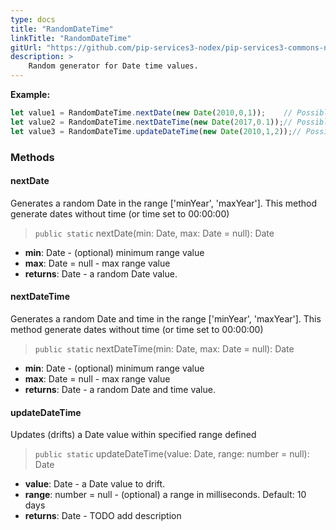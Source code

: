 ```yaml
---
type: docs
title: "RandomDateTime"
linkTitle: "RandomDateTime"
gitUrl: "https://github.com/pip-services3-nodex/pip-services3-commons-nodex"
description: >
    Random generator for Date time values.
---
```


**Example:**

```typescript
let value1 = RandomDateTime.nextDate(new Date(2010,0,1));    // Possible result: 2008-01-03
let value2 = RandomDateTime.nextDateTime(new Date(2017,0.1));// Possible result: 2007-03-11 11:20:32
let value3 = RandomDateTime.updateDateTime(new Date(2010,1,2));// Possible result: 2010-02-05 11:33:23

```


### Methods

#### nextDate
Generates a random Date in the range ['minYear', 'maxYear'].
This method generate dates without time (or time set to 00:00:00)

> `public static` nextDate(min: Date, max: Date = null): Date

- **min**: Date - (optional) minimum range value
- **max**: Date = null - max range value
- **returns**: Date - a random Date value.

#### nextDateTime
Generates a random Date and time in the range ['minYear', 'maxYear'].
This method generate dates without time (or time set to 00:00:00)

> `public static` nextDateTime(min: Date, max: Date = null): Date

- **min**: Date - (optional) minimum range value
- **max**: Date = null - max range value
- **returns**: Date - a random Date and time value.

#### updateDateTime
Updates (drifts) a Date value within specified range defined

> `public static` updateDateTime(value: Date, range: number = null): Date

- **value**: Date - a Date value to drift.
- **range**: number = null - (optional) a range in milliseconds. Default: 10 days
- **returns**: Date - TODO add description